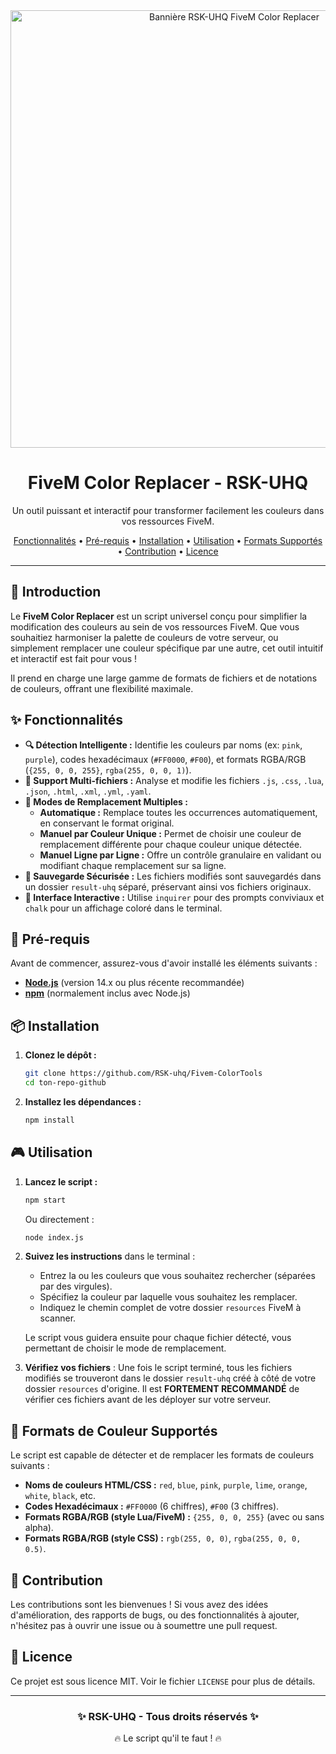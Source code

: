 <div align="center">
  <img src="https://i.imgur.com/your-awesome-banner.png" alt="Bannière RSK-UHQ FiveM Color Replacer" width="700"/>
  <h1>FiveM Color Replacer - RSK-UHQ</h1>
  <p>Un outil puissant et interactif pour transformer facilement les couleurs dans vos ressources FiveM.</p>
  <p>
    <a href="#fonctionnalités">Fonctionnalités</a> •
    <a href="#pré-requis">Pré-requis</a> •
    <a href="#installation">Installation</a> •
    <a href="#utilisation">Utilisation</a> •
    <a href="#formats-de-couleur-supportés">Formats Supportés</a> •
    <a href="#contribution">Contribution</a> •
    <a href="#licence">Licence</a>
  </p>
</div>

---

## 🌟 Introduction

Le **FiveM Color Replacer** est un script universel conçu pour simplifier la modification des couleurs au sein de vos ressources FiveM. Que vous souhaitiez harmoniser la palette de couleurs de votre serveur, ou simplement remplacer une couleur spécifique par une autre, cet outil intuitif et interactif est fait pour vous !

Il prend en charge une large gamme de formats de fichiers et de notations de couleurs, offrant une flexibilité maximale.

## ✨ Fonctionnalités

* **🔍 Détection Intelligente :** Identifie les couleurs par noms (ex: `pink`, `purple`), codes hexadécimaux (`#FF0000`, `#F00`), et formats RGBA/RGB (`{255, 0, 0, 255}`, `rgba(255, 0, 0, 1)`).
* **📂 Support Multi-fichiers :** Analyse et modifie les fichiers `.js`, `.css`, `.lua`, `.json`, `.html`, `.xml`, `.yml`, `.yaml`.
* **🤖 Modes de Remplacement Multiples :**
    * **Automatique :** Remplace toutes les occurrences automatiquement, en conservant le format original.
    * **Manuel par Couleur Unique :** Permet de choisir une couleur de remplacement différente pour chaque couleur unique détectée.
    * **Manuel Ligne par Ligne :** Offre un contrôle granulaire en validant ou modifiant chaque remplacement sur sa ligne.
* **💾 Sauvegarde Sécurisée :** Les fichiers modifiés sont sauvegardés dans un dossier `result-uhq` séparé, préservant ainsi vos fichiers originaux.
* **🌈 Interface Interactive :** Utilise `inquirer` pour des prompts conviviaux et `chalk` pour un affichage coloré dans le terminal.

## 🚀 Pré-requis

Avant de commencer, assurez-vous d'avoir installé les éléments suivants :

* [**Node.js**](https://nodejs.org/en/download/) (version 14.x ou plus récente recommandée)
* [**npm**](https://docs.npmjs.com/downloading-and-installing-node-js-and-npm) (normalement inclus avec Node.js)

## 📦 Installation

1.  **Clonez le dépôt :**
    ```bash
    git clone https://github.com/RSK-uhq/Fivem-ColorTools
    cd ton-repo-github
    ```

2.  **Installez les dépendances :**
    ```bash
    npm install
    ```

## 🎮 Utilisation

1.  **Lancez le script :**
    ```bash
    npm start
    ```
    Ou directement :
    ```bash
    node index.js
    ```

2.  **Suivez les instructions** dans le terminal :
    * Entrez la ou les couleurs que vous souhaitez rechercher (séparées par des virgules).
    * Spécifiez la couleur par laquelle vous souhaitez les remplacer.
    * Indiquez le chemin complet de votre dossier `resources` FiveM à scanner.

    Le script vous guidera ensuite pour chaque fichier détecté, vous permettant de choisir le mode de remplacement.

3.  **Vérifiez vos fichiers** : Une fois le script terminé, tous les fichiers modifiés se trouveront dans le dossier `result-uhq` créé à côté de votre dossier `resources` d'origine. Il est **FORTEMENT RECOMMANDÉ** de vérifier ces fichiers avant de les déployer sur votre serveur.

## 🎨 Formats de Couleur Supportés

Le script est capable de détecter et de remplacer les formats de couleurs suivants :

* **Noms de couleurs HTML/CSS :** `red`, `blue`, `pink`, `purple`, `lime`, `orange`, `white`, `black`, etc.
* **Codes Hexadécimaux :** `#FF0000` (6 chiffres), `#F00` (3 chiffres).
* **Formats RGBA/RGB (style Lua/FiveM) :** `{255, 0, 0, 255}` (avec ou sans alpha).
* **Formats RGBA/RGB (style CSS) :** `rgb(255, 0, 0)`, `rgba(255, 0, 0, 0.5)`.

## 🤝 Contribution

Les contributions sont les bienvenues ! Si vous avez des idées d'amélioration, des rapports de bugs, ou des fonctionnalités à ajouter, n'hésitez pas à ouvrir une issue ou à soumettre une pull request.

## 📄 Licence

Ce projet est sous licence MIT. Voir le fichier `LICENSE` pour plus de détails.

---

<div align="center">
  <h3>✨ RSK-UHQ - Tous droits réservés ✨</h3>
  <p>🔥 Le script qu'il te faut ! 🔥</p>
</div>
